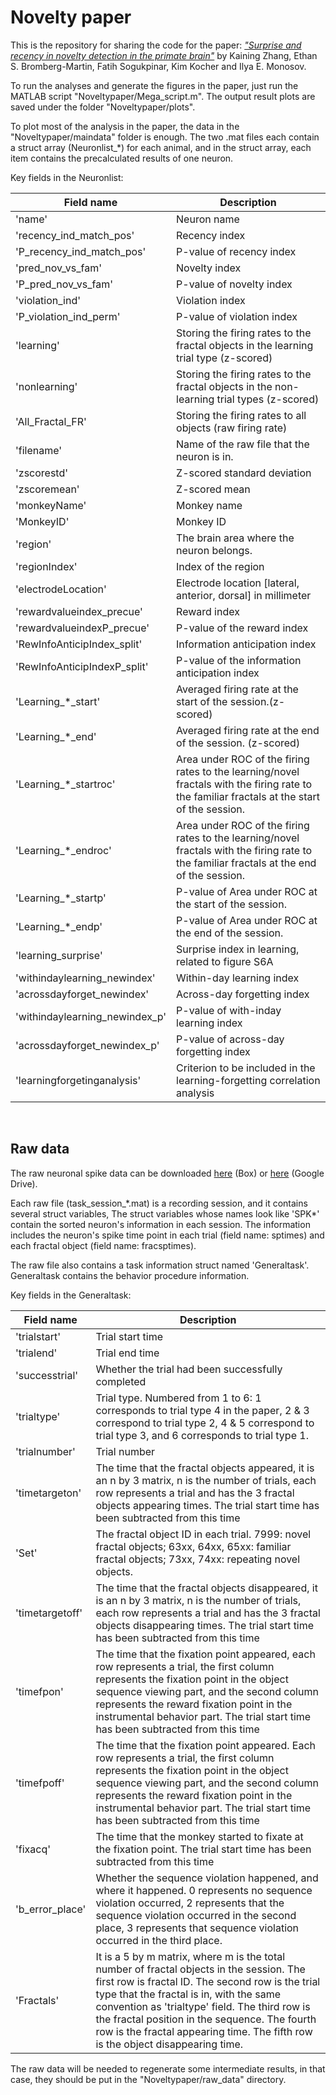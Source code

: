 # Novelty paper
This is the repository for sharing the code for the paper: [*"Surprise and recency in novelty detection in the
primate brain"*](https://www.cell.com/current-biology/pdfExtended/S0960-9822(22)00504-8) by Kaining Zhang, Ethan S. Bromberg-Martin, Fatih Sogukpinar, Kim Kocher and Ilya E. Monosov.


To run the analyses and generate the figures in the paper, just run the MATLAB script "Noveltypaper/Mega_script.m".
The output result plots are saved under the folder "Noveltypaper/plots".


To plot most of the analysis in the paper, the data in the "Noveltypaper/maindata" folder is enough. The two .mat files each contain a struct array (Neuronlist_\*) for each animal, and in the struct array, each item contains the precalculated results of one neuron.

Key fields in the Neuronlist: 

| Field name | Description |
| --- | ----------- |
|'name' | Neuron name |
|'recency_ind_match_pos' | Recency index |
|'P_recency_ind_match_pos' | P-value of recency index |
|'pred_nov_vs_fam' | Novelty index |
|'P_pred_nov_vs_fam' | P-value of novelty index |
|'violation_ind' | Violation index |
|'P_violation_ind_perm' | P-value of violation index |
|'learning' | Storing the firing rates to the fractal objects in the learning trial type (z-scored) |
|'nonlearning' | Storing the firing rates to the fractal objects in the non-learning trial types (z-scored) |
|'All_Fractal_FR' | Storing the firing rates to all objects (raw firing rate) |
|'filename' | Name of the raw file that the neuron is in. |
|'zscorestd' | Z-scored standard deviation |
|'zscoremean' | Z-scored mean |
|'monkeyName'  | Monkey name |
|'MonkeyID' | Monkey ID |
|'region'  | The brain area where the neuron belongs. |
|'regionIndex' | Index of the region |
|'electrodeLocation' | Electrode location [lateral, anterior, dorsal] in millimeter |
|'rewardvalueindex_precue' | Reward index |
|'rewardvalueindexP_precue' | P-value of the reward index |
|'RewInfoAnticipIndex_split' | Information anticipation index |
|'RewInfoAnticipIndexP_split' | P-value of the information anticipation index |
|'Learning_\*_start' | Averaged firing rate at the start of the session.(z-scored) |
|'Learning_\*_end' | Averaged firing rate at the end of the session. (z-scored) |
|'Learning_\*_startroc' | Area under ROC of the firing rates to the learning/novel fractals with the firing rate to the familiar fractals at the start of the session. |
|'Learning_\*_endroc' | Area under ROC of the firing rates to the learning/novel fractals with the firing rate to the familiar fractals at the end of the session. |
|'Learning_\*_startp' | P-value of Area under ROC at the start of the session. |
|'Learning_\*_endp' | P-value of Area under ROC at the end of the session. |
|'learning_surprise' | Surprise index in learning, related to figure S6A |
|'withindaylearning_newindex' | Within-day learning index |
|'acrossdayforget_newindex' | Across-day forgetting index |
|'withindaylearning_newindex_p' | P-value of with-inday learning index |
|'acrossdayforget_newindex_p' | P-value of across-day forgetting index |
|'learningforgetinganalysis'  | Criterion to be included in the learning-forgetting correlation analysis |

</br>

## Raw data

The raw neuronal spike data can be downloaded [here](https://wustl.box.com/s/g5v6hok3oaqvhwlj5pfcat3xjv090t7u) (Box) or [here](https://drive.google.com/file/d/1PyV4fiRH1lJdAQwzxfYjTkuhZj_qfZv2/view?usp=sharing) (Google Drive).

Each raw file (task_session_\*.mat) is a recording session, and it contains several struct variables, The struct variables whose names look like 'SPK*' contain the sorted neuron's information in each session. The information includes the neuron's spike time point in each trial (field name: sptimes) and each fractal object (field name: fracsptimes). 

The raw file also contains a task information struct named 'Generaltask'. Generaltask contains the behavior procedure information.

Key fields in the Generaltask:

| Field name | Description |
| --- | ----------- |
|'trialstart' | Trial start time |
|'trialend' | Trial end time |
|'successtrial' | Whether the trial had been successfully completed |
|'trialtype' | Trial type. Numbered from 1 to 6: 1 corresponds to trial type 4 in the paper, 2 & 3 correspond to trial type 2, 4 & 5 correspond to trial type 3, and 6 corresponds to trial type 1.
|'trialnumber' | Trial number |
|'timetargeton' | The time that the fractal objects appeared, it is an n by 3 matrix, n is the number of trials,  each row represents a trial and has the 3 fractal objects appearing times. The trial start time has been subtracted from this time|
|'Set' | The fractal object ID in each trial. 7999: novel fractal objects; 63xx, 64xx, 65xx: familiar fractal objects; 73xx, 74xx: repeating novel objects. |
|'timetargetoff' | The time that the fractal objects disappeared, it is an n by 3 matrix, n is the number of trials,  each row represents a trial and has the 3 fractal objects disappearing times. The trial start time has been subtracted from this time |
|'timefpon' | The time that the fixation point appeared, each row represents a trial, the first column represents the fixation point in the object sequence viewing part, and the second column represents the reward fixation point in the instrumental behavior part. The trial start time has been subtracted from this time |
|'timefpoff' | The time that the fixation point appeared. Each row represents a trial, the first column represents the fixation point in the object sequence viewing part, and the second column represents the reward fixation point in the instrumental behavior part. The trial start time has been subtracted from this time |
|'fixacq' | The time that the monkey started to fixate at the fixation point. The trial start time has been subtracted from this time |
|'b_error_place' | Whether the sequence violation happened, and where it happened. 0 represents no sequence violation occurred, 2 represents that the sequence violation occurred in the second place, 3 represents that sequence violation occurred in the third place. |
|'Fractals' | It is a 5 by m matrix, where m is the total number of fractal objects in the session. The first row is fractal ID. The second row is the trial type that the fractal is in, with the same convention as 'trialtype' field. The third row is the fractal position in the sequence. The fourth row is the fractal appearing time. The fifth row is the object disappearing time. |


The raw data will be needed to regenerate some intermediate results, in that case, they should be put in the "Noveltypaper/raw_data" directory.


